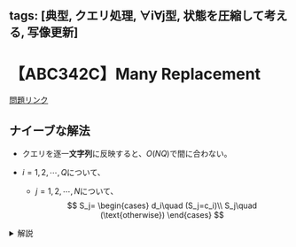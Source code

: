 tags: [典型, クエリ処理, ∀i∀j型, 状態を圧縮して考える, 写像更新]
---
# 【ABC342C】Many Replacement
[問題リンク](https://atcoder.jp/contests/abc342/tasks/abc342_c)

## ナイーブな解法
* クエリを逐一**文字列**に反映すると、$O(NQ)$で間に合わない。

* $i=1,2,\cdots,Q$について、
  * $j=1,2,\cdots, N$について、
    $$
    S_j=
    \begin{cases}
    d_i\quad (S_j=c_i)\\
    S_j\quad (\text{otherwise})
    \end{cases}
    $$


<details>
<summary>解説</summary>

## ポイント
* アルファベットは 26 種類しかない

* 各クエリで「最終的な対応先」を更新すればよい
  * アルファベットごとに状態を更新

* 変換表`p`を持つ

* クエリ `(c,d)` を読むときに `p[x]==c` のものを全部 `d` に更新


## 定式化

* $p_x=x, \quad (x\in \Sigma=\lbrace\texttt{a},\texttt{b},\cdots, \texttt{z}\rbrace)$
* $i=1,2,\cdots,Q$について、
  * 各クエリ$(c_i,d_i)$に対して、
    $$
    \forall x\in\Sigma,\ p_x=
    \begin{cases}
    d_i \quad &(p_x=c_i)\\
    p_x \quad &(\text{otherwise})\\
    \end{cases}
    $$

* $(p_{S_1},p_{S_2},\cdots,p_{S_N})$が答え




## 計算量

* 各クエリで26種類だけ状態を更新する: $O(26Q)$
* 最後に文字列を一回走査する: $O(N)$
* $O(N+26Q)$

## 実装例

```python
n = int(input())
s = input()
q = int(input())
abc = 'abcdefghijklmnopqrstuvwxyz'
p = {i:i for i in abc}
for i in range(q):
    c, d = input().split()
    for x in abc:
        if p[x] == c:
            p[x] = d # 更新

ans = []
for x in s:
    ans.append(p[x])

print("".join(ans))
```
<!--
## その他（ボツ）

### 定式化（みにくいのでボツ）

$$
S^{(0)}=S,\quad S^{(i)}=f_{i}(S^{(i-1)})
$$

として $S^{(Q)}$を求めよ.

ただし, 

$$  
f_i(S) =
\begin{cases}
d_i\quad &(S_j=c_i) \\
S_j\quad &(\text{otherwise})
\end{cases}
,\forall j\in \lbrace0,1,\cdots,n-1\rbrace
$$
-->
</details>
